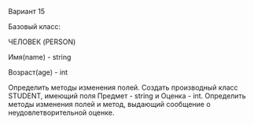 Вариант 15

Базовый класс:

ЧЕЛОВЕК (PERSON)

Имя(name) - string

Возраст(age) - int

Определить методы изменения полей. Создать производный класс STUDENT, имеющий поля Предмет - string и Оценка - int. Определить методы изменения полей и метод, выдающий сообщение о неудовлетворительной оценке.
